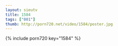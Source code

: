 ```yaml
--- 
layout: sieutv
title: 1584
tags: ["001"]
thumb: http://porn720.net/video/1584/poster.jpg
---
```

{% include porn720 key="1584" %} 
